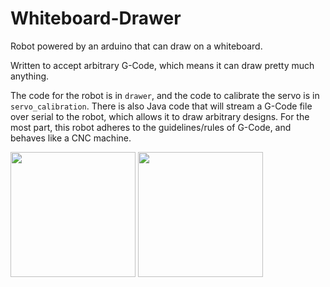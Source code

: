 # Whiteboard-Drawer
Robot powered by an arduino that can draw on a whiteboard.

Written to accept arbitrary G-Code, which means it can draw pretty much anything.

The code for the robot is in `drawer`, and the code to calibrate the servo is in `servo_calibration`. There is also Java code that will stream a G-Code file over serial to the robot, which allows it to draw arbitrary designs.
For the most part, this robot adheres to the guidelines/rules of G-Code, and behaves like a CNC machine.

<img src="https://github.com/abhaybd/Whiteboard-Drawer/blob/master/hello%20world.gif" width="200">    <img src="https://github.com/abhaybd/Whiteboard-Drawer/blob/master/duck.gif" width="200">
